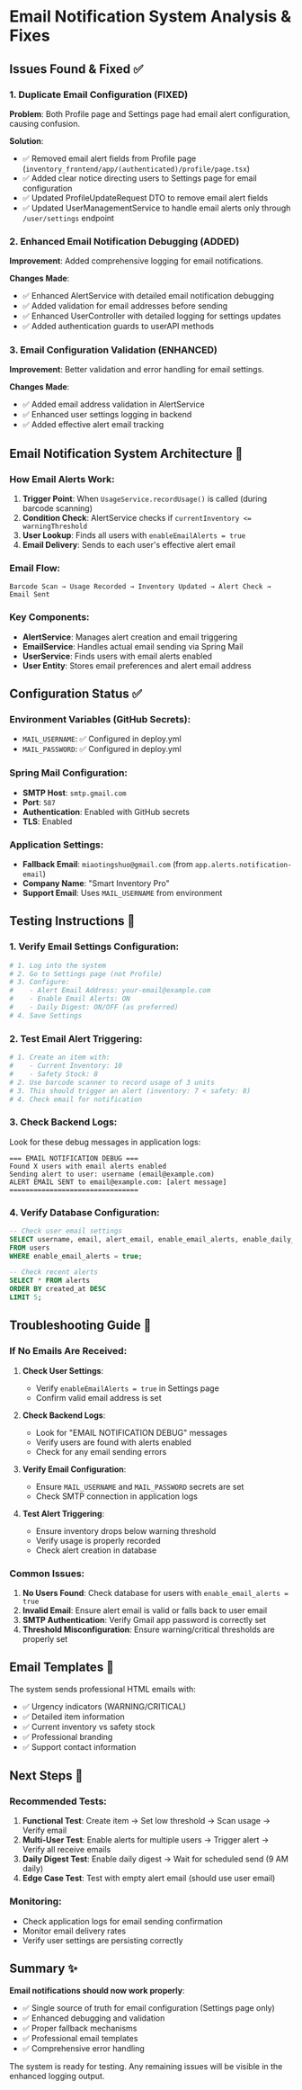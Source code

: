 # Email Notification System Analysis & Fixes

## Issues Found & Fixed ✅

### 1. **Duplicate Email Configuration (FIXED)**
**Problem**: Both Profile page and Settings page had email alert configuration, causing confusion.

**Solution**: 
- ✅ Removed email alert fields from Profile page (`inventory_frontend/app/(authenticated)/profile/page.tsx`)
- ✅ Added clear notice directing users to Settings page for email configuration
- ✅ Updated ProfileUpdateRequest DTO to remove email alert fields
- ✅ Updated UserManagementService to handle email alerts only through `/user/settings` endpoint

### 2. **Enhanced Email Notification Debugging (ADDED)**
**Improvement**: Added comprehensive logging for email notifications.

**Changes Made**:
- ✅ Enhanced AlertService with detailed email notification debugging
- ✅ Added validation for email addresses before sending
- ✅ Enhanced UserController with detailed logging for settings updates
- ✅ Added authentication guards to userAPI methods

### 3. **Email Configuration Validation (ENHANCED)**
**Improvement**: Better validation and error handling for email settings.

**Changes Made**:
- ✅ Added email address validation in AlertService
- ✅ Enhanced user settings logging in backend
- ✅ Added effective alert email tracking

## Email Notification System Architecture 📧

### How Email Alerts Work:

1. **Trigger Point**: When `UsageService.recordUsage()` is called (during barcode scanning)
2. **Condition Check**: AlertService checks if `currentInventory <= warningThreshold`
3. **User Lookup**: Finds all users with `enableEmailAlerts = true`
4. **Email Delivery**: Sends to each user's effective alert email

### Email Flow:
```
Barcode Scan → Usage Recorded → Inventory Updated → Alert Check → Email Sent
```

### Key Components:
- **AlertService**: Manages alert creation and email triggering
- **EmailService**: Handles actual email sending via Spring Mail
- **UserService**: Finds users with email alerts enabled
- **User Entity**: Stores email preferences and alert email address

## Configuration Status ✅

### Environment Variables (GitHub Secrets):
- `MAIL_USERNAME`: ✅ Configured in deploy.yml 
- `MAIL_PASSWORD`: ✅ Configured in deploy.yml

### Spring Mail Configuration:
- **SMTP Host**: `smtp.gmail.com`
- **Port**: `587`
- **Authentication**: Enabled with GitHub secrets
- **TLS**: Enabled

### Application Settings:
- **Fallback Email**: `miaotingshuo@gmail.com` (from `app.alerts.notification-email`)
- **Company Name**: "Smart Inventory Pro"
- **Support Email**: Uses `MAIL_USERNAME` from environment

## Testing Instructions 🧪

### 1. Verify Email Settings Configuration:
```bash
# 1. Log into the system
# 2. Go to Settings page (not Profile)
# 3. Configure:
#    - Alert Email Address: your-email@example.com
#    - Enable Email Alerts: ON
#    - Daily Digest: ON/OFF (as preferred)
# 4. Save Settings
```

### 2. Test Email Alert Triggering:
```bash
# 1. Create an item with:
#    - Current Inventory: 10
#    - Safety Stock: 8
# 2. Use barcode scanner to record usage of 3 units
# 3. This should trigger an alert (inventory: 7 < safety: 8)
# 4. Check email for notification
```

### 3. Check Backend Logs:
Look for these debug messages in application logs:
```
=== EMAIL NOTIFICATION DEBUG ===
Found X users with email alerts enabled
Sending alert to user: username (email@example.com)
ALERT EMAIL SENT to email@example.com: [alert message]
================================
```

### 4. Verify Database Configuration:
```sql
-- Check user email settings
SELECT username, email, alert_email, enable_email_alerts, enable_daily_digest 
FROM users 
WHERE enable_email_alerts = true;

-- Check recent alerts
SELECT * FROM alerts 
ORDER BY created_at DESC 
LIMIT 5;
```

## Troubleshooting Guide 🔧

### If No Emails Are Received:

1. **Check User Settings**:
   - Verify `enableEmailAlerts = true` in Settings page
   - Confirm valid email address is set

2. **Check Backend Logs**:
   - Look for "EMAIL NOTIFICATION DEBUG" messages
   - Verify users are found with alerts enabled
   - Check for any email sending errors

3. **Verify Email Configuration**:
   - Ensure `MAIL_USERNAME` and `MAIL_PASSWORD` secrets are set
   - Check SMTP connection in application logs

4. **Test Alert Triggering**:
   - Ensure inventory drops below warning threshold
   - Verify usage is properly recorded
   - Check alert creation in database

### Common Issues:

1. **No Users Found**: Check database for users with `enable_email_alerts = true`
2. **Invalid Email**: Ensure alert email is valid or falls back to user email
3. **SMTP Authentication**: Verify Gmail app password is correctly set
4. **Threshold Misconfiguration**: Ensure warning/critical thresholds are properly set

## Email Templates 📄

The system sends professional HTML emails with:
- ✅ Urgency indicators (WARNING/CRITICAL)
- ✅ Detailed item information
- ✅ Current inventory vs safety stock
- ✅ Professional branding
- ✅ Support contact information

## Next Steps 🚀

### Recommended Tests:
1. **Functional Test**: Create item → Set low threshold → Scan usage → Verify email
2. **Multi-User Test**: Enable alerts for multiple users → Trigger alert → Verify all receive emails
3. **Daily Digest Test**: Enable daily digest → Wait for scheduled send (9 AM daily)
4. **Edge Case Test**: Test with empty alert email (should use user email)

### Monitoring:
- Check application logs for email sending confirmation
- Monitor email delivery rates
- Verify user settings are persisting correctly

## Summary ✨

**Email notifications should now work properly**:
- ✅ Single source of truth for email configuration (Settings page only)
- ✅ Enhanced debugging and validation
- ✅ Proper fallback mechanisms
- ✅ Professional email templates
- ✅ Comprehensive error handling

The system is ready for testing. Any remaining issues will be visible in the enhanced logging output. 